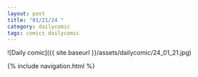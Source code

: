 ```yaml
---
layout: post
title: "01/21/24 "
category: dailycomic
tags: comics dailycomic
---
```

![Daily comic]({{ site.baseurl }}/assets/dailycomic/24_01_21.jpg)

{% include navigation.html %}

